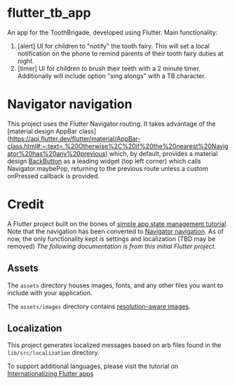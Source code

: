 # flutter_tb_app

An app for the ToothBrigade, developed using Flutter. 
Main functionality:
1. [alert] UI for children to "notify" the tooth fairy. This will set a local notification on the phone to remind parents of their tooth fairy duties at night.
2. [timer] UI for children to brush their teeth with a 2 minute timer. Additionally will include option "sing alongs" with a TB character.

# Navigator navigation
This project uses the Flutter Navigator routing. It takes advantage of the [material design AppBar class] (https://api.flutter.dev/flutter/material/AppBar-class.html#:~:text=.%20Otherwise%2C%20if%20the%20nearest%20Navigator%20has%20any%20previous) which, by default, provides a material design [BackButton](https://api.flutter.dev/flutter/material/BackButton-class.html) as a leading widget (top left corner) which calls Navigator.maybePop, returning to the previous route unless a custom onPressed callback is provided.


# Credit

A Flutter project built on the bones of
[simple app state management
tutorial](https://flutter.dev/docs/development/data-and-backend/state-mgmt/simple).
Note that the navigation has been converted to [Navigator navigation](https://docs.flutter.dev/cookbook/navigation/navigation-basics). As of now, the only functionality kept is settings and localization (TBD may be removed)
*The following documentation is from this initial Flutter project.*

## Assets

The `assets` directory houses images, fonts, and any other files you want to
include with your application.

The `assets/images` directory contains [resolution-aware
images](https://flutter.dev/docs/development/ui/assets-and-images#resolution-aware).

## Localization

This project generates localized messages based on arb files found in
the `lib/src/localization` directory.

To support additional languages, please visit the tutorial on
[Internationalizing Flutter
apps](https://flutter.dev/docs/development/accessibility-and-localization/internationalization)
